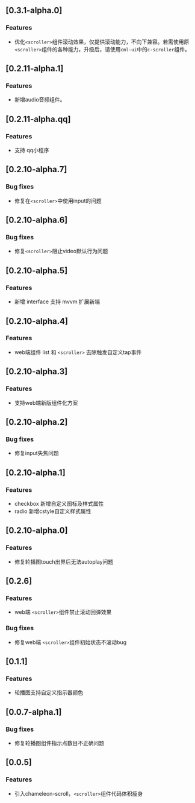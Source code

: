 ## [0.3.1-alpha.0]
### Features
- 优化`<scroller>`组件滚动效果，仅提供滚动能力，不向下兼容。若需使用原`<scroller>`组件的各种能力，升级后，请使用`cml-ui`中的`c-scroller`组件。

## [0.2.11-alpha.1]
### Features
- 新增audio音频组件。

## [0.2.11-alpha.qq]
### Features
- 支持 qq小程序

## [0.2.10-alpha.7]
### Bug fixes
- 修复在`<scroller>`中使用input的问题

## [0.2.10-alpha.6]
### Bug fixes
- 修复`<scroller>`阻止video默认行为问题

## [0.2.10-alpha.5]
### Features
- 新增 interface 支持 mvvm 扩展新端

## [0.2.10-alpha.4]
### Features
- web端组件 list 和 `<scroller>` 去除触发自定义tap事件

## [0.2.10-alpha.3]
### Features
- 支持web端新版组件化方案

## [0.2.10-alpha.2]
### Bug fixes
- 修复input失焦问题

## [0.2.10-alpha.1]
### Features
- checkbox 新增自定义图标及样式属性
- radio 新增cstyle自定义样式属性

## [0.2.10-alpha.0]
### Features
- 修复轮播图touch出界后无法autoplay问题

## [0.2.6]
### Features
- web端 `<scroller>`组件禁止滚动回弹效果
### Bug fixes
- 修复web端 `<scroller>`组件初始状态不滚动bug

## [0.1.1]
### Features
- 轮播图支持自定义指示器颜色

## [0.0.7-alpha.1]
### Bug fixes
- 修复轮播图组件指示点数目不正确问题

## [0.0.5]
### Features
- 引入chameleon-scroll，`<scroller>`组件代码体积瘦身



